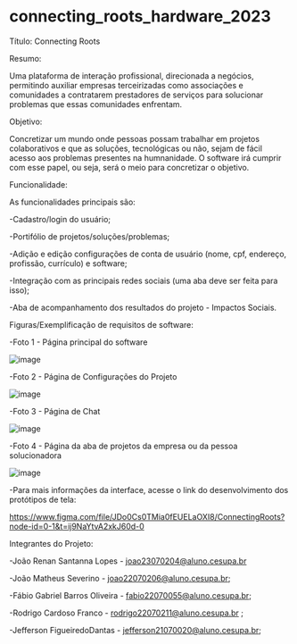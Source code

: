 # connecting_roots_hardware_2023

Título: Connecting Roots

Resumo:

  Uma plataforma de interação profissional, direcionada a negócios, permitindo auxiliar empresas terceirizadas como associações e comunidades a contratarem prestadores de serviços para solucionar problemas que essas comunidades enfrentam.

Objetivo:

  Concretizar um mundo onde pessoas possam trabalhar em projetos colaborativos e que as soluções, tecnológicas ou não, sejam de fácil acesso aos problemas presentes na humnanidade. O software irá cumprir com esse papel, ou seja, será o meio para concretizar o objetivo.
 
 
 Funcionalidade: 
 
 As funcionalidades principais são:
 
 -Cadastro/login do usuário;
 
 -Portifólio de projetos/soluções/problemas;
 
 -Adição e edição configurações de conta de usuário (nome, cpf, endereço, profissão, currículo) e software;

-Integração com as principais redes sociais (uma aba deve ser feita para isso);
 
 -Aba de acompanhamento dos resultados do projeto - Impactos Sociais.
 


Figuras/Exemplificação de requisitos de software:

-Foto 1 - Página principal do software

![image](https://user-images.githubusercontent.com/102002118/233219133-c676a0b5-8612-49dc-a300-754db43f799d.png)

-Foto 2 - Página de Configurações do Projeto

![image](https://user-images.githubusercontent.com/102002118/233219224-31e90011-b78a-416d-9115-1b48e5feaf81.png)


-Foto 3 - Página de Chat 

![image](https://user-images.githubusercontent.com/102002118/233219259-1a8ad43c-4e9a-4898-a2ba-1e74612ae54e.png)

-Foto 4 - Página da aba de projetos da empresa ou da pessoa solucionadora

![image](https://user-images.githubusercontent.com/102002118/233219424-c224fd6d-aed8-4e07-810c-f597253f6bf6.png)

-Para mais informações da interface, acesse o link do desenvolvimento dos protótipos de tela:

https://www.figma.com/file/JDo0Cs0TMia0fEUELaOXI8/ConnectingRoots?node-id=0-1&t=ij9NaYtvA2xkJ60d-0

Integrantes do Projeto:

-João Renan Santanna Lopes - joao23070204@aluno.cesupa.br
  
-João Matheus Severino - joao22070206@aluno.cesupa.br;
 
-Fábio Gabriel Barros Oliveira - fabio22070055@aluno.cesupa.br;
 
 -Rodrigo Cardoso Franco - rodrigo22070211@aluno.cesupa.br ;
  
 -Jefferson  FigueiredoDantas - jefferson21070020@aluno.cesupa.br;
  
